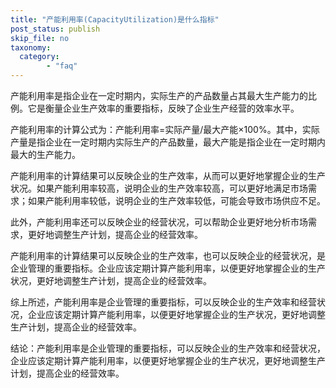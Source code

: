 ```yaml
---
title: "产能利用率(CapacityUtilization)是什么指标"
post_status: publish
skip_file: no
taxonomy:
  category:
        - "faq"
---
```


产能利用率是指企业在一定时期内，实际生产的产品数量占其最大生产能力的比例。它是衡量企业生产效率的重要指标，反映了企业生产经营的效率水平。

产能利用率的计算公式为：产能利用率=实际产量/最大产能×100%。其中，实际产量是指企业在一定时期内实际生产的产品数量，最大产能是指企业在一定时期内最大的生产能力。

产能利用率的计算结果可以反映企业的生产效率，从而可以更好地掌握企业的生产状况。如果产能利用率较高，说明企业的生产效率较高，可以更好地满足市场需求；如果产能利用率较低，说明企业的生产效率较低，可能会导致市场供应不足。

此外，产能利用率还可以反映企业的经营状况，可以帮助企业更好地分析市场需求，更好地调整生产计划，提高企业的经营效率。

产能利用率的计算结果可以反映企业的生产效率，也可以反映企业的经营状况，是企业管理的重要指标。企业应该定期计算产能利用率，以便更好地掌握企业的生产状况，更好地调整生产计划，提高企业的经营效率。

综上所述，产能利用率是企业管理的重要指标，可以反映企业的生产效率和经营状况，企业应该定期计算产能利用率，以便更好地掌握企业的生产状况，更好地调整生产计划，提高企业的经营效率。

结论：产能利用率是企业管理的重要指标，可以反映企业的生产效率和经营状况，企业应该定期计算产能利用率，以便更好地掌握企业的生产状况，更好地调整生产计划，提高企业的经营效率。
